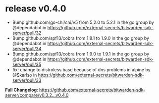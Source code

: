 # release v0.4.0

* Bump github.com/go-chi/chi/v5 from 5.2.0 to 5.2.1 in the go group by @dependabot in https://github.com/external-secrets/bitwarden-sdk-server/pull/32
* Bump github.com/spf13/cobra from 1.8.1 to 1.9.0 in the go group by @dependabot in https://github.com/external-secrets/bitwarden-sdk-server/pull/34
* Bump github.com/spf13/cobra from 1.9.0 to 1.9.1 in the go group by @dependabot in https://github.com/external-secrets/bitwarden-sdk-server/pull/35
* fix: change to distroless base because of dns problems in alpine by @Skarlso in https://github.com/external-secrets/bitwarden-sdk-server/pull/33

**Full Changelog**: https://github.com/external-secrets/bitwarden-sdk-server/compare/v0.3.2...v0.4.0